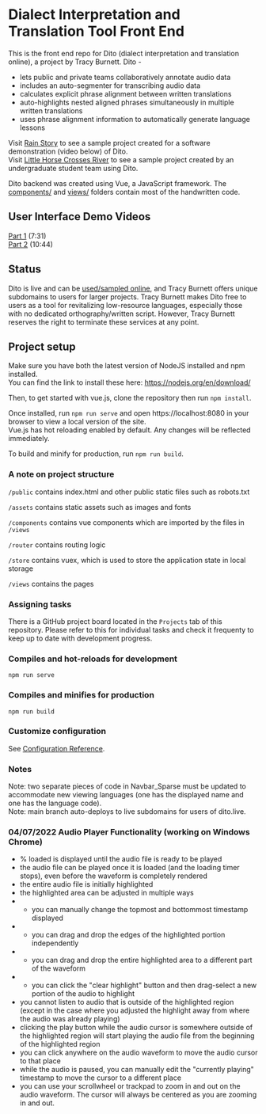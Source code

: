 # Dialect Interpretation and Translation Tool Front End

This is the front end repo for Dito (dialect interpretation and translation online), a project by Tracy Burnett.  Dito -
- lets public and private teams collaboratively annotate audio data
- includes an auto-segmenter for transcribing audio data
- calculates explicit phrase alignment between written translations
- auto-highlights nested aligned phrases simultaneously in multiple written translations
- uses phrase alignment information to automatically generate language lessons

Visit [Rain Story](https://dev.dito.live/storybook/8F43-Wdn_gU.wav?open=7h70ZiG6bwEavy1PMVUL8w) to see a sample project created for a software demonstration (video below) of Dito.  
Visit [Little Horse Crosses River](https://yakaloco.dito.live/storybook/S65cMnPPpJA.m4a?open=aQ_XB5yrA6QkB8X4sUIHyc) to see a sample project created by an undergraduate student team using Dito.

Dito backend was created using Vue, a JavaScript framework.  The [components/](https://github.com/skysnolimit08/dito-frontend/tree/main/src/components) and [views/](https://github.com/skysnolimit08/dito-frontend/tree/main/src/views) folders contain most of the handwritten code.

## User Interface Demo Videos

[Part 1](https://www.dropbox.com/scl/fi/qpckg5la7yd9254k1gmn7/points-1-3-Audio-Leveled.mp4?rlkey=o1lq8m5nzbuleywbgxa2v8e2v&dl=0 "Demo Video Part 1") (7:31)  
[Part 2](https://www.dropbox.com/scl/fi/ehfri9kken39v2y40eg7g/points-4-6-Audio-Leveled.mp4?rlkey=i2424wnwi3uhlhang3epz7d1g&dl=0 "Demo Video Part 2") (10:44)

## Status

Dito is live and can be [used/sampled online](https://dev.dito.live "Dito"), and Tracy Burnett offers unique subdomains to users for larger projects.  Tracy Burnett makes Dito free to users as a tool for revitalizing low-resource languages, especially those with no dedicated orthography/written script.  However, Tracy Burnett reserves the right to terminate these services at any point.

## Project setup

Make sure you have both the latest version of NodeJS installed and npm installed.  
You can find the link to install these here: https://nodejs.org/en/download/

Then, to get started with vue.js, clone the repository then run ```npm install```.

Once installed, run ```npm run serve``` and open https://localhost:8080 in your browser to view a local version of the site.  
Vue.js has hot reloading enabled by default. Any changes will be reflected immediately.

To build and minify for production, run ```npm run build```.

### A note on project structure

```/public``` contains index.html and other public static files such as robots.txt

```/assets``` contains static assets such as images and fonts

```/components``` contains vue components which are imported by the files in ```/views```

```/router``` contains routing logic

```/store``` contains vuex, which is used to store the application state in local storage

```/views``` contains the pages

### Assigning tasks

There is a GitHub project board located in the ```Projects``` tab of this repository. Please refer to this for individual tasks and check it frequenty to keep up to date with development progress.

### Compiles and hot-reloads for development
```npm run serve```

### Compiles and minifies for production
```npm run build```

### Customize configuration
See [Configuration Reference](https://cli.vuejs.org/config/).

### Notes

Note: two separate pieces of code in Navbar_Sparse must be updated to accommodate new viewing languages (one has the displayed name and one has the language code).  
Note: main branch auto-deploys to live subdomains for users of dito.live. 

### 04/07/2022 Audio Player Functionality (working on Windows Chrome)

- % loaded is displayed until the audio file is ready to be played
- the audio file can be played once it is loaded (and the loading timer stops), even before the waveform is completely rendered
- the entire audio file is initially highlighted
- the highlighted area can be adjusted in multiple ways
- - you can manually change the topmost and bottommost timestamp displayed
- - you can drag and drop the edges of the highlighted portion independently
- - you can drag and drop the entire highlighted area to a different part of the waveform
- - you can click the "clear highlight" button and then drag-select a new portion of the audio to highlight
- you cannot listen to audio that is outside of the highlighted region (except in the case where you adjusted the highlight away from where the audio was already playing)
- clicking the play button while the audio cursor is somewhere outside of the highlighted region will start playing the audio file from the beginning of the highlighted region
- you can click anywhere on the audio waveform to move the audio cursor to that place
- while the audio is paused, you can manually edit the "currently playing" timestamp to move the cursor to a different place
- you can use your scrollwheel or trackpad to zoom in and out on the audio waveform.  The cursor will always be centered as you are zooming in and out.
